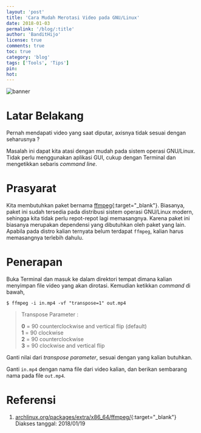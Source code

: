 ```yaml
---
layout: 'post'
title: 'Cara Mudah Merotasi Video pada GNU/Linux'
date: 2018-01-03
permalink: '/blog/:title'
author: 'BanditHijo'
license: true
comments: true
toc: true
category: 'blog'
tags: ['Tools', 'Tips']
pin:
hot:
---
```


<img class="post-body-img" src="{{ site.lazyload.logo_blank_banner }}" data-echo="https://4.bp.blogspot.com/-8Zdbis7q7Zg/WmLxSO4-GHI/AAAAAAAAG64/NtBEawlhLpcXQiDANDzezBpBMjd_8jJWQCLcBGAs/s1600/Default%2BHeader%2BTemplate%2BPost%2B2X.png" onerror="imgError(this);" alt="banner">

# Latar Belakang
Pernah mendapati video yang saat diputar, axisnya tidak sesuai dengan seharusnya ?

Masalah ini dapat kita atasi dengan mudah pada sistem operasi GNU/Linux. Tidak perlu menggunakan aplikasi GUI, cukup dengan Terminal dan mengetikkan sebaris _command line_.

# Prasyarat
Kita membutuhkan paket bernama [ffmpeg](https://www.archlinux.org/packages/extra/x86_64/ffmpeg/){:target="_blank"}. Biasanya, paket ini sudah tersedia pada distribusi sistem operasi GNU/Linux modern, sehingga kita tidak perlu repot-repot lagi memasangnya. Karena paket ini biasanya merupakan dependensi yang dibutuhkan oleh paket yang lain. Apabila pada distro kalian ternyata belum terdapat `ffmpeg`, kalian harus memasangnya terlebih dahulu.

# Penerapan
Buka Terminal dan masuk ke dalam direktori tempat dimana kalian menyimpan file video yang akan dirotasi. Kemudian ketikkan _command_ di bawah,
```
$ ffmpeg -i in.mp4 -vf "transpose=1" out.mp4
```

><p class="title-quote">Transpose Parameter :</p>
><b>0</b> = 90 counterclockwise and vertical flip (default)<br>
><b>1</b> = 90 clockwise<br>
><b>2</b> = 90 counterclockwise<br>
><b>3</b> = 90 clockwise and vertical flip<br>

Ganti nilai dari _transpose parameter_, sesuai dengan yang kalian butuhkan.

Ganti `in.mp4` dengan nama file dari video kalian, dan berikan sembarang nama pada file `out.mp4`.

# Referensi
1. [archlinux.org/packages/extra/x86_64/ffmpeg/](https://www.archlinux.org/packages/extra/x86_64/ffmpeg/){:target="_blank"}
<br>Diakses tanggal: 2018/01/19
